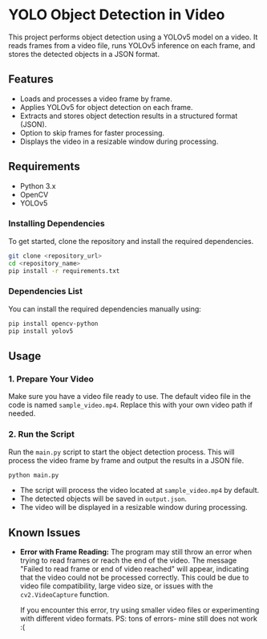 # YOLO Object Detection in Video

This project performs object detection using a YOLOv5 model on a video. It reads frames from a video file, runs YOLOv5 inference on each frame, and stores the detected objects in a JSON format.

## Features

- Loads and processes a video frame by frame.
- Applies YOLOv5 for object detection on each frame.
- Extracts and stores object detection results in a structured format (JSON).
- Option to skip frames for faster processing.
- Displays the video in a resizable window during processing.

## Requirements

- Python 3.x
- OpenCV
- YOLOv5

### Installing Dependencies

To get started, clone the repository and install the required dependencies.

```bash
git clone <repository_url>
cd <repository_name>
pip install -r requirements.txt
```

### Dependencies List

You can install the required dependencies manually using:

```bash
pip install opencv-python
pip install yolov5
```

## Usage

### 1. Prepare Your Video

Make sure you have a video file ready to use. The default video file in the code is named `sample_video.mp4`. Replace this with your own video path if needed.

### 2. Run the Script

Run the `main.py` script to start the object detection process. This will process the video frame by frame and output the results in a JSON file.

```bash
python main.py
```

- The script will process the video located at `sample_video.mp4` by default.
- The detected objects will be saved in `output.json`.
- The video will be displayed in a resizable window during processing.

## Known Issues

- **Error with Frame Reading:**
  The program may still throw an error when trying to read frames or reach the end of the video. The message "Failed to read frame or end of video reached" will appear, indicating that the video could not be processed correctly. This could be due to video file compatibility, large video size, or issues with the `cv2.VideoCapture` function.

  If you encounter this error, try using smaller video files or experimenting with different video formats.
  PS: tons of errors- mine still does not work :(
